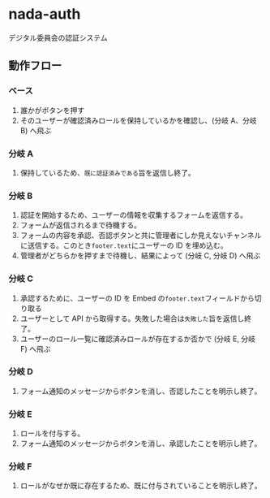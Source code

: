 # nada-auth

デジタル委員会の認証システム

## 動作フロー

### ベース

1. 誰かがボタンを押す
2. そのユーザーが確認済みロールを保持しているかを確認し、(分岐 A、分岐 B) へ飛ぶ

### 分岐 A

1. 保持しているため、`既に認証済みである`旨を返信し終了。

### 分岐 B

1. 認証を開始するため、ユーザーの情報を収集するフォームを返信する。
2. フォームが返信されるまで待機する。
3. フォームの内容を承認、否認ボタンと共に管理者にしか見えないチャンネルに送信する。このとき`footer.text`にユーザーの ID を埋め込む。
4. 管理者がどちらかを押すまで待機し、結果によって (分岐 C, 分岐 D) へ飛ぶ

### 分岐 C

1. 承認するために、ユーザーの ID を Embed の`footer.text`フィールドから切り取る
2. ユーザーとして API から取得する。失敗した場合は`失敗した`旨を返信し終了。
3. ユーザーのロール一覧に確認済みロールが存在するか否かで (分岐 E, 分岐 F) へ飛ぶ

### 分岐 D

1. フォーム通知のメッセージからボタンを消し、否認したことを明示し終了。

### 分岐 E

1. ロールを付与する。
2. フォーム通知のメッセージからボタンを消し、承認したことを明示し終了。

### 分岐 F

1. ロールがなぜか既に存在するため、既に付与されていることを明示し終了。
